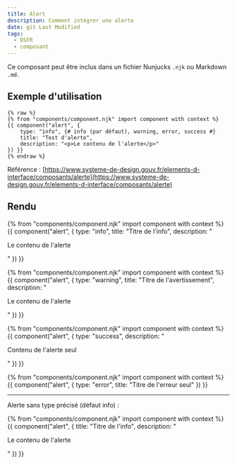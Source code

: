 ```yaml
---
title: Alert
description: Comment intégrer une alerte
date: git Last Modified
tags:
  - DSFR
  - composant
---
```


Ce composant peut être inclus dans un fichier Nunjucks `.njk` ou Markdown `.md`.

## Exemple d'utilisation

```njk
{% raw %}
{% from "components/component.njk" import component with context %}
{{ component("alert", {
    type: "info", {# info (par défaut), warning, error, success #}
    title: "Test d'alerte",
    description: "<p>Le contenu de l'alerte</p>"
}) }}
{% endraw %}
```

Référence : [https://www.systeme-de-design.gouv.fr/elements-d-interface/composants/alerte](https://www.systeme-de-design.gouv.fr/elements-d-interface/composants/alerte)

## Rendu

{% from "components/component.njk" import component with context %}
{{ component("alert", {
    type: "info",
    title: "Titre de l'info",
    description: "<p>Le contenu de l'alerte</p>"
}) }}

{% from "components/component.njk" import component with context %}
{{ component("alert", {
    type: "warning",
    title: "Titre de l'avertissement",
    description: "<p>Le contenu de l'alerte</p>"
}) }}

{% from "components/component.njk" import component with context %}
{{ component("alert", {
    type: "success",
    description: "<p>Contenu de l'alerte seul</p>"
}) }}

{% from "components/component.njk" import component with context %}
{{ component("alert", {
    type: "error",
    title: "Titre de l'erreur seul"
}) }}

----

Alerte sans type précisé (défaut info) :

{% from "components/component.njk" import component with context %}
{{ component("alert", {
    title: "Titre de l'info",
    description: "<p>Le contenu de l'alerte</p>"
}) }}